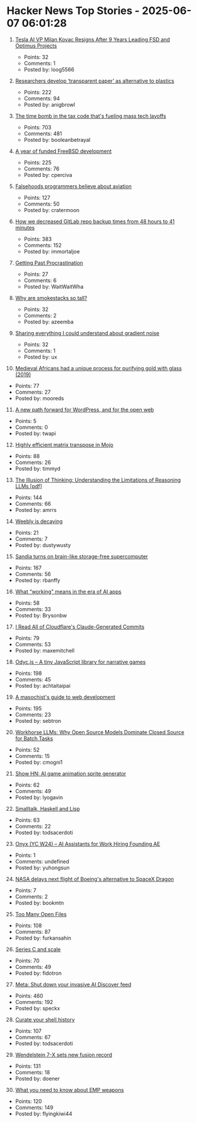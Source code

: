 # Hacker News Top Stories - 2025-06-07 06:01:28

1. [Tesla AI VP Milan Kovac Resigns After 9 Years Leading FSD and Optimus Projects](https://gearmusk.com/2025/06/07/tesla-ai-vp-milan-kovac-resigns/)
   - Points: 32
   - Comments: 1
   - Posted by: loog5566

2. [Researchers develop ‘transparent paper’ as alternative to plastics](https://japannews.yomiuri.co.jp/science-nature/technology/20250605-259501/)
   - Points: 222
   - Comments: 94
   - Posted by: anigbrowl

3. [The time bomb in the tax code that's fueling mass tech layoffs](https://qz.com/tech-layoffs-tax-code-trump-section-174-microsoft-meta-1851783502)
   - Points: 703
   - Comments: 481
   - Posted by: booleanbetrayal

4. [A year of funded FreeBSD development](https://www.daemonology.net/blog/2025-06-06-A-year-of-funded-FreeBSD.html)
   - Points: 225
   - Comments: 76
   - Posted by: cperciva

5. [Falsehoods programmers believe about aviation](https://flightaware.engineering/falsehoods-programmers-believe-about-aviation/)
   - Points: 127
   - Comments: 50
   - Posted by: cratermoon

6. [How we decreased GitLab repo backup times from 48 hours to 41 minutes](https://about.gitlab.com/blog/2025/06/05/how-we-decreased-gitlab-repo-backup-times-from-48-hours-to-41-minutes/)
   - Points: 383
   - Comments: 152
   - Posted by: immortaljoe

7. [Getting Past Procrastination](https://spectrum.ieee.org/getting-past-procastination)
   - Points: 27
   - Comments: 6
   - Posted by: WaitWaitWha

8. [Why are smokestacks so tall?](https://practical.engineering/blog/2025/6/3/why-are-smokestacks-so-tall)
   - Points: 32
   - Comments: 2
   - Posted by: azeemba

9. [Sharing everything I could understand about gradient noise](https://blog.pkh.me/p/42-sharing-everything-i-could-understand-about-gradient-noise.html)
   - Points: 32
   - Comments: 1
   - Posted by: ux

10. [Medieval Africans had a unique process for purifying gold with glass (2019)](https://www.atlasobscura.com/articles/medieval-african-gold)
   - Points: 77
   - Comments: 27
   - Posted by: mooreds

11. [A new path forward for WordPress, and for the open web](https://joost.blog/path-forward-for-wordpress/)
   - Points: 5
   - Comments: 0
   - Posted by: twapi

12. [Highly efficient matrix transpose in Mojo](https://veitner.bearblog.dev/highly-efficient-matrix-transpose-in-mojo/)
   - Points: 88
   - Comments: 26
   - Posted by: timmyd

13. [The Illusion of Thinking: Understanding the Limitations of Reasoning LLMs [pdf]](https://ml-site.cdn-apple.com/papers/the-illusion-of-thinking.pdf)
   - Points: 144
   - Comments: 66
   - Posted by: amrrs

14. [Weebly is decaying](https://www.articulation.blog/p/why-you-should-move-your-site-away-from-weebly)
   - Points: 21
   - Comments: 7
   - Posted by: dustywusty

15. [Sandia turns on brain-like storage-free supercomputer](https://blocksandfiles.com/2025/06/06/sandia-turns-on-brain-like-storage-free-supercomputer/)
   - Points: 167
   - Comments: 56
   - Posted by: rbanffy

16. [What “working” means in the era of AI apps](https://a16z.com/revenue-benchmarks-ai-apps/)
   - Points: 58
   - Comments: 33
   - Posted by: Brysonbw

17. [I Read All of Cloudflare's Claude-Generated Commits](https://www.maxemitchell.com/writings/i-read-all-of-cloudflares-claude-generated-commits/)
   - Points: 79
   - Comments: 53
   - Posted by: maxemitchell

18. [Odyc.js – A tiny JavaScript library for narrative games](https://odyc.dev)
   - Points: 198
   - Comments: 45
   - Posted by: achtaitaipai

19. [A masochist's guide to web development](https://sebastiano.tronto.net/blog/2025-06-06-webdev/)
   - Points: 195
   - Comments: 23
   - Posted by: sebtron

20. [Workhorse LLMs: Why Open Source Models Dominate Closed Source for Batch Tasks](https://sutro.sh/blog/workhorse-llms-why-open-source-models-win-for-batch-tasks)
   - Points: 52
   - Comments: 15
   - Posted by: cmogni1

21. [Show HN: AI game animation sprite generator](https://www.godmodeai.cloud/ai-sprite-generator)
   - Points: 62
   - Comments: 49
   - Posted by: lyogavin

22. [Smalltalk, Haskell and Lisp](https://storytotell.org/smalltalk-haskell-and-lisp)
   - Points: 63
   - Comments: 22
   - Posted by: todsacerdoti

23. [Onyx (YC W24) – AI Assistants for Work Hiring Founding AE](https://www.ycombinator.com/companies/onyx/jobs/Gm0Hw6L-founding-account-executive)
   - Points: 1
   - Comments: undefined
   - Posted by: yuhongsun

24. [NASA delays next flight of Boeing's alternative to SpaceX Dragon](https://theedgemalaysia.com/node/758199)
   - Points: 7
   - Comments: 2
   - Posted by: bookmtn

25. [Too Many Open Files](https://mattrighetti.com/2025/06/04/too-many-files-open)
   - Points: 108
   - Comments: 87
   - Posted by: furkansahin

26. [Series C and scale](https://www.cursor.com/en/blog/series-c)
   - Points: 70
   - Comments: 49
   - Posted by: fidotron

27. [Meta: Shut down your invasive AI Discover feed](https://www.mozillafoundation.org/en/campaigns/meta-shut-down-your-invasive-ai-discover-feed-now/)
   - Points: 460
   - Comments: 192
   - Posted by: speckx

28. [Curate your shell history](https://esham.io/2025/05/shell-history)
   - Points: 107
   - Comments: 67
   - Posted by: todsacerdoti

29. [Wendelstein 7-X sets new fusion record](https://www.heise.de/en/news/Wendelstein-7-X-sets-new-fusion-record-10422955.html)
   - Points: 131
   - Comments: 18
   - Posted by: doener

30. [What you need to know about EMP weapons](https://www.aardvark.co.nz/daily/2025/0606.shtml)
   - Points: 120
   - Comments: 149
   - Posted by: flyingkiwi44

